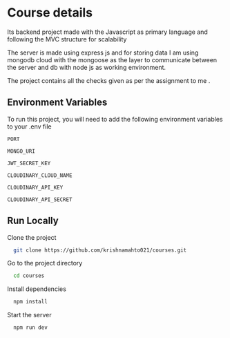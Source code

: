 
# Course details

Its backend project made with the Javascript as primary language and following the MVC structure for scalability

The server is made using express js and for storing data I am using mongodb cloud with the mongoose as the layer to communicate between the server and db with node js as working environment.

The project contains all the checks given as per the assignment to me .




## Environment Variables

To run this project, you will need to add the following environment variables to your .env file

`PORT`

`MONGO_URI`

`JWT_SECRET_KEY`

`CLOUDINARY_CLOUD_NAME`

`CLOUDINARY_API_KEY`

`CLOUDINARY_API_SECRET`
## Run Locally

Clone the project

```bash
  git clone https://github.com/krishnamahto021/courses.git

```

Go to the project directory

```bash
  cd courses
```

Install dependencies

```bash
  npm install
```

Start the server

```bash
  npm run dev
```

